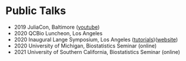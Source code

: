 # Public Talks

+ 2019 JuliaCon, Baltimore ([youtube](https://www.youtube.com/watch?v=UPIKafShwFw))
+ 2020 QCBio Luncheon, Los Angeles
+ 2020 Inaugural Lange Symposium, Los Angeles ([tutorials](https://github.com/OpenMendel/LangeSymposium-ProgrammingWorkshop-20202022))([website](https://langesymposium.github.io/2020/))
+ 2020 University of Michigan, Biostatistics Seminar (online)
+ 2021 University of Southern California, Biostatistics Seminar (online)